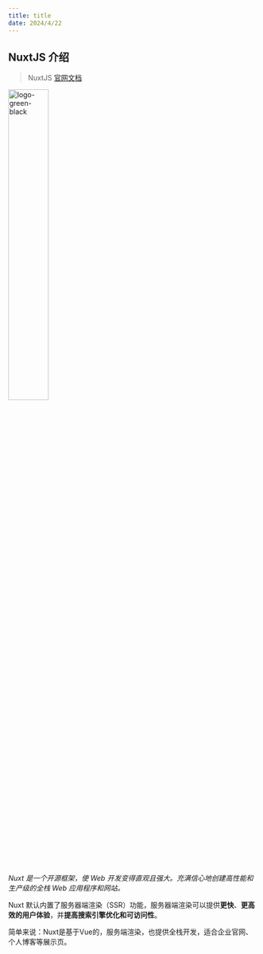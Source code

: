 ```yaml
---
title: title
date: 2024/4/22
---
```


## NuxtJS 介绍

> NuxtJS [官网文档](https://nuxt.com/)
>

<img src="https://cdn.jsdelivr.net/gh/llds66/imageBed/githubImage/20240524/logo-green-black.svg" alt="logo-green-black" style="margin:auto;width:40%"/>




*Nuxt 是一个开源框架，使 Web 开发变得直观且强大。充满信心地创建高性能和生产级的全栈 Web 应用程序和网站。*

Nuxt 默认内置了服务器端渲染（SSR）功能，服务器端渲染可以提供**更快**、**更高效的用户体验**，并**提高搜索引擎优化和可访问性**。

简单来说：Nuxt是基于Vue的，服务端渲染，也提供全栈开发，适合企业官网、个人博客等展示页。